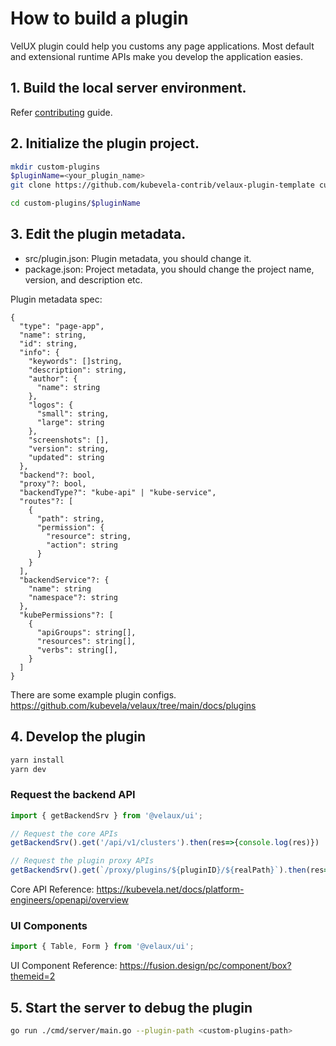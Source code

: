 # How to build a plugin

VelUX plugin could help you customs any page applications. Most default and extensional runtime APIs make you develop the application easies.

## 1. Build the local server environment.

Refer [contributing](./docs/contributing/velaux.md) guide.

## 2. Initialize the plugin project.

```bash
mkdir custom-plugins
$pluginName=<your_plugin_name>
git clone https://github.com/kubevela-contrib/velaux-plugin-template custom-plugins/$pluginName

cd custom-plugins/$pluginName
```

## 3. Edit the plugin metadata.

* src/plugin.json: Plugin metadata, you should change it.
* package.json: Project metadata, you should change the project name, version, and description etc.

Plugin metadata spec:

```cue
{
  "type": "page-app",
  "name": string,
  "id": string,
  "info": {
    "keywords": []string,
    "description": string,
    "author": {
      "name": string
    },
    "logos": {
      "small": string,
      "large": string
    },
    "screenshots": [],
    "version": string,
    "updated": string
  },
  "backend"?: bool,
  "proxy"?: bool,
  "backendType?": "kube-api" | "kube-service",
  "routes"?: [
    {
      "path": string,
      "permission": {
        "resource": string,
        "action": string
      }
    }
  ],
  "backendService"?: {
    "name": string
    "namespace"?: string
  },
  "kubePermissions"?: [
    {
      "apiGroups": string[],
      "resources": string[],
      "verbs": string[],
    }
  ]
}
```

There are some example plugin configs. https://github.com/kubevela/velaux/tree/main/docs/plugins

## 4. Develop the plugin

```bash
yarn install
yarn dev
```

### Request the backend API

```js
import { getBackendSrv } from '@velaux/ui';

// Request the core APIs
getBackendSrv().get('/api/v1/clusters').then(res=>{console.log(res)})

// Request the plugin proxy APIs
getBackendSrv().get(`/proxy/plugins/${pluginID}/${realPath}`).then(res=>{console.log(res)})

```

Core API Reference: https://kubevela.net/docs/platform-engineers/openapi/overview

### UI Components

```js
import { Table, Form } from '@velaux/ui';
```

UI Component Reference: https://fusion.design/pc/component/box?themeid=2

## 5. Start the server to debug the plugin

```bash
go run ./cmd/server/main.go --plugin-path <custom-plugins-path>
```
